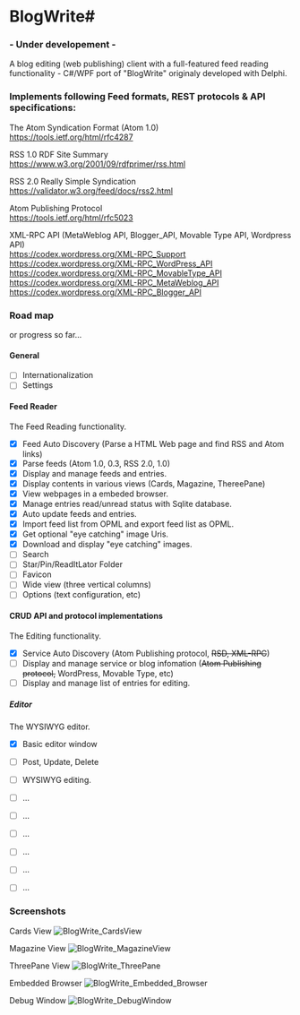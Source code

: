 # BlogWrite#

### - Under developement -
  
A blog editing (web publishing) client with a full-featured feed reading functionality - C#/WPF port of "BlogWrite" originaly developed with Delphi.


### Implements following Feed formats, REST protocols & API specifications:  

The Atom Syndication Format (Atom 1.0)  
https://tools.ietf.org/html/rfc4287

RSS 1.0 RDF Site Summary  
https://www.w3.org/2001/09/rdfprimer/rss.html

RSS 2.0 Really Simple Syndication  
https://validator.w3.org/feed/docs/rss2.html

Atom Publishing Protocol  
https://tools.ietf.org/html/rfc5023

XML-RPC API (MetaWeblog API, Blogger_API, Movable Type API, Wordpress API)  
https://codex.wordpress.org/XML-RPC_Support  
https://codex.wordpress.org/XML-RPC_WordPress_API  
https://codex.wordpress.org/XML-RPC_MovableType_API  
https://codex.wordpress.org/XML-RPC_MetaWeblog_API  
https://codex.wordpress.org/XML-RPC_Blogger_API  

### Road map

or progress so far...

#### General

- [ ] Internationalization
- [ ] Settings

#### Feed Reader

The Feed Reading functionality.

- [x] Feed Auto Discovery (Parse a HTML Web page and find RSS and Atom links)
- [x] Parse feeds (Atom 1.0, 0.3, RSS 2.0, 1.0)
- [x] Display and manage feeds and entries. 
- [x] Display contents in various views (Cards, Magazine, ThereePane)
- [x] View webpages in a embeded browser. 
- [x] Manage entries read/unread status with Sqlite database.
- [x] Auto update feeds and entries.
- [x] Import feed list from OPML and export feed list as OPML. 
- [x] Get optional "eye catching" image Uris.
- [x] Download and display "eye catching" images. 
- [ ] Search 
- [ ] Star/Pin/ReadItLator Folder
- [ ] Favicon
- [ ] Wide view (three vertical columns)
- [ ] Options (text configuration, etc)

#### CRUD API and protocol implementations

The Editing functionality.

- [x] Service Auto Discovery (Atom Publishing protocol, ~~RSD, XML-RPC~~)
- [ ] Display and manage service or blog infomation (~~Atom Publishing protocol,~~ WordPress, Movable Type, etc)
- [ ] Display and manage list of entries for editing.

##### Editor

The WYSIWYG editor.

- [x] Basic editor window
- [ ] Post, Update, Delete
- [ ] WYSIWYG editing.
- [ ] ...
- [ ] ...
- [ ] ...
- [ ] ...
- [ ] ...
- [ ] ...



### Screenshots  

Cards View
![BlogWrite_CardsView](https://github.com/torum/BlogWrite/blob/master/docs/images/BlogWrite_Cards.png?raw=true) 

Magazine View
![BlogWrite_MagazineView](https://github.com/torum/BlogWrite/blob/master/docs/images/BlogWrite_Magazine.png?raw=true) 

ThreePane View
![BlogWrite_ThreePane](https://github.com/torum/BlogWrite/blob/master/docs/images/BlogWrite_ThreePane.png?raw=true) 

Embedded Browser
![BlogWrite_Embedded_Browser](https://github.com/torum/BlogWrite/blob/master/docs/images/BlogWrite_Embedded.png?raw=true) 

Debug Window
![BlogWrite_DebugWindow](https://github.com/torum/BlogWrite/blob/master/docs/images/DebugWindow.png?raw=true) 


